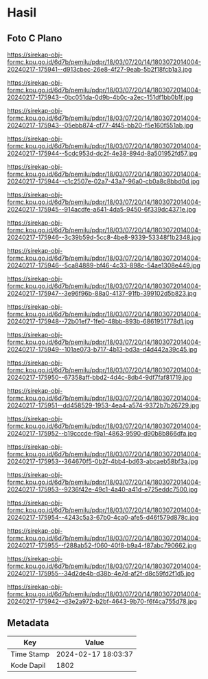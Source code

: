 # Hasil

## Foto C Plano

https://sirekap-obj-formc.kpu.go.id/6d7b/pemilu/pdpr/18/03/07/20/14/1803072014004-20240217-175941--d913cbec-26e8-4f27-9eab-5b2f18fcb1a3.jpg

https://sirekap-obj-formc.kpu.go.id/6d7b/pemilu/pdpr/18/03/07/20/14/1803072014004-20240217-175943--0bc051da-0d9b-4b0c-a2ec-151df1bb0b1f.jpg

https://sirekap-obj-formc.kpu.go.id/6d7b/pemilu/pdpr/18/03/07/20/14/1803072014004-20240217-175943--05ebb874-cf77-4f45-bb20-f5e160f551ab.jpg

https://sirekap-obj-formc.kpu.go.id/6d7b/pemilu/pdpr/18/03/07/20/14/1803072014004-20240217-175944--5cdc953d-dc2f-4e38-894d-8a501952fd57.jpg

https://sirekap-obj-formc.kpu.go.id/6d7b/pemilu/pdpr/18/03/07/20/14/1803072014004-20240217-175944--c1c2507e-02a7-43a7-96a0-cb0a8c8bbd0d.jpg

https://sirekap-obj-formc.kpu.go.id/6d7b/pemilu/pdpr/18/03/07/20/14/1803072014004-20240217-175945--914acdfe-a641-4da5-9450-6f339dc4371e.jpg

https://sirekap-obj-formc.kpu.go.id/6d7b/pemilu/pdpr/18/03/07/20/14/1803072014004-20240217-175946--3c39b59d-5cc8-4be8-9339-53348f1b2348.jpg

https://sirekap-obj-formc.kpu.go.id/6d7b/pemilu/pdpr/18/03/07/20/14/1803072014004-20240217-175946--5ca84889-bf46-4c33-898c-54ae1308e449.jpg

https://sirekap-obj-formc.kpu.go.id/6d7b/pemilu/pdpr/18/03/07/20/14/1803072014004-20240217-175947--3e96f96b-88a0-4137-91fb-399102d5b823.jpg

https://sirekap-obj-formc.kpu.go.id/6d7b/pemilu/pdpr/18/03/07/20/14/1803072014004-20240217-175948--72b01ef7-1fe0-48bb-893b-6861951778d1.jpg

https://sirekap-obj-formc.kpu.go.id/6d7b/pemilu/pdpr/18/03/07/20/14/1803072014004-20240217-175949--101ae073-b717-4b13-bd3a-d4d442a39c45.jpg

https://sirekap-obj-formc.kpu.go.id/6d7b/pemilu/pdpr/18/03/07/20/14/1803072014004-20240217-175950--67358aff-bbd2-4d4c-8db4-9df7faf81719.jpg

https://sirekap-obj-formc.kpu.go.id/6d7b/pemilu/pdpr/18/03/07/20/14/1803072014004-20240217-175951--dd458529-1953-4ea4-a574-9372b7b26729.jpg

https://sirekap-obj-formc.kpu.go.id/6d7b/pemilu/pdpr/18/03/07/20/14/1803072014004-20240217-175952--b19cccde-f9a1-4863-9590-d90b8b866dfa.jpg

https://sirekap-obj-formc.kpu.go.id/6d7b/pemilu/pdpr/18/03/07/20/14/1803072014004-20240217-175953--364670f5-0b2f-4bb4-bd63-abcaeb58bf3a.jpg

https://sirekap-obj-formc.kpu.go.id/6d7b/pemilu/pdpr/18/03/07/20/14/1803072014004-20240217-175953--9236f42e-49c1-4a40-a41d-e725eddc7500.jpg

https://sirekap-obj-formc.kpu.go.id/6d7b/pemilu/pdpr/18/03/07/20/14/1803072014004-20240217-175954--4243c5a3-67b0-4ca0-afe5-d46f579d878c.jpg

https://sirekap-obj-formc.kpu.go.id/6d7b/pemilu/pdpr/18/03/07/20/14/1803072014004-20240217-175955--f288ab52-f060-40f8-b9a4-f87abc790662.jpg

https://sirekap-obj-formc.kpu.go.id/6d7b/pemilu/pdpr/18/03/07/20/14/1803072014004-20240217-175955--34d2de4b-d38b-4e7d-af2f-d8c59fd2f1d5.jpg

https://sirekap-obj-formc.kpu.go.id/6d7b/pemilu/pdpr/18/03/07/20/14/1803072014004-20240217-175942--d3e2a972-b2bf-4643-9b70-f6f4ca755d78.jpg


## Metadata

| Key        | Value               |
| ---------- | ------------------- |
| Time Stamp | 2024-02-17 18:03:37 |
| Kode Dapil | 1802                |



